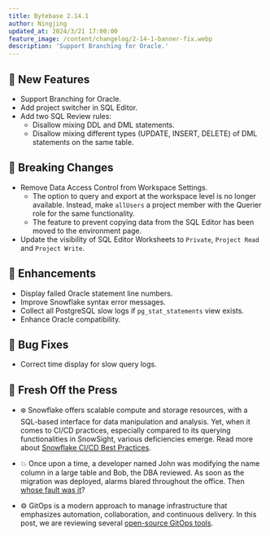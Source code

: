 ```yaml
---
title: Bytebase 2.14.1
author: Ningjing
updated_at: 2024/3/21 17:00:00
feature_image: /content/changelog/2-14-1-banner-fix.webp
description: 'Support Branching for Oracle.'
---
```


## 🚀 New Features

- Support Branching for Oracle.
- Add project switcher in SQL Editor.
- Add two SQL Review rules:
  - Disallow mixing DDL and DML statements.
  - Disallow mixing different types (UPDATE, INSERT, DELETE) of DML statements on the same table.

## 🔔 Breaking Changes

- Remove Data Access Control from Workspace Settings.
  - The option to query and export at the workspace level is no longer available. Instead, make `allUsers` a project member with the Querier role for the same functionality.
  - The feature to prevent copying data from the SQL Editor has been moved to the environment page.
- Update the visibility of SQL Editor Worksheets to `Private`, `Project Read` and `Project Write`.

## 🎄 Enhancements

- Display failed Oracle statement line numbers.
- Improve Snowflake syntax error messages.
- Collect all PostgreSQL slow logs if `pg_stat_statements` view exists.
- Enhance Oracle compatibility.

## 🐞 Bug Fixes

- Correct time display for slow query logs.

## 📰 Fresh Off the Press

- ❄️ Snowflake offers scalable compute and storage resources, with a SQL-based interface for data manipulation and analysis. Yet, when it comes to CI/CD practices, especially compared to its querying functionalities in SnowSight, various deficiencies emerge. Read more about [Snowflake CI/CD Best Practices](/blog/snowflake-ci-cd-devops/).

- 💥 Once upon a time, a developer named John was modifying the name column in a large table and Bob, the DBA reviewed. As soon as the migration was deployed, alarms blared throughout the office. Then [whose fault was it](/blog/fault-in-schema-migration-outage/)?

- ⚙️ GitOps is a modern approach to manage infrastructure that emphasizes automation, collaboration, and continuous delivery. In this post, we are reviewing several [open-source GitOps tools](/blog/top-open-source-gitops-tools/).

<IncludeBlock url="/docs/get-started/install/install-upgrade"></IncludeBlock>
